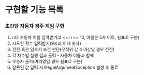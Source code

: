 # 구현할 기능 목록

### 초간단 자동차 경주 게임 구현

1. n대 자동차 이름 입력받기(2 <= n <= 10, 이름은 5자 이하, 쉼표로 구분)
2. 시도할 횟수 입력받기(9자리 이내 숫자)
3. 전진 혹은 멈추기 조건 판단(무작위 값 4 이상일 경우 전진)
4. 각 차수별 실행 결과 출력 - 자동차 이름과 함께
5. 우승자 출력(여러명일 경우 쉼표로 구분)
6. 잘못된 값 입력 시 IllegalArgumentException 발생 후 종료


